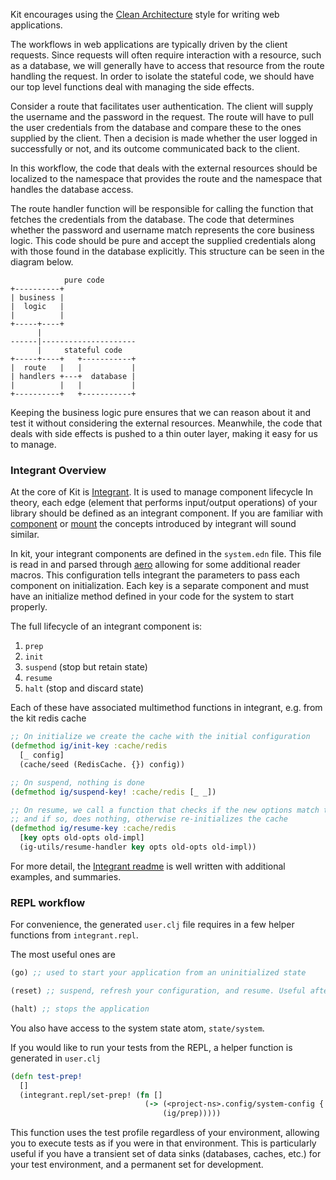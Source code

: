 Kit encourages using the [Clean Architecture](https://blog.8thlight.com/uncle-bob/2012/08/13/the-clean-architecture.html) style for writing web applications.

The workflows in web applications are typically driven by the client requests. Since requests will often require interaction with a resource, such as a database, we will generally have to access that resource from the route handling the request. In order to isolate the stateful code, we should have our top level functions deal with managing the side effects.

Consider a route that facilitates user authentication. The client will supply the username and the password in the request. The route will have to pull the user credentials from the database and compare these to the ones supplied by the client. Then a decision is made whether the user logged in successfully or not, and its outcome communicated back to the client.

In this workflow, the code that deals with the external resources should be localized to the namespace that provides the route and the namespace that handles the database access.

The route handler function will be responsible for calling the function that fetches the credentials from the database. The code that determines whether the password and username match represents the core business logic. This code should be pure and accept the supplied credentials along with those found in the database explicitly. This structure can be seen in the diagram below.

```
            pure code
+----------+
| business |
|  logic   |
|          |
+-----+----+
      |
------|---------------------
      |     stateful code
+-----+----+   +-----------+
|  route   |   |           |
| handlers +---+  database |
|          |   |           |
+----------+   +-----------+
```

Keeping the business logic pure ensures that we can reason about it and test it without considering the external resources. Meanwhile, the code that deals with side effects is pushed to a thin outer layer, making it easy for us to manage.

### Integrant Overview

At the core of Kit is [Integrant](https://github.com/weavejester/integrant). It is used to manage component lifecycle In theory, each edge (element that performs input/output operations) of your library should be defined as an integrant component. If you are familiar with [component](https://github.com/stuartsierra/component) or [mount](https://github.com/tolitius/mount) the concepts introduced by integrant will sound similar.

In kit, your integrant components are defined in the `system.edn` file. This file is read in and parsed through [aero](https://github.com/juxt/aero) allowing for some additional reader macros. This configuration tells integrant the parameters to pass each component on initialization. Each key is a separate component and must have an initialize method defined in your code for the system to start properly.

The full lifecycle of an integrant component is:

1) `prep`
2) `init`
3) `suspend` (stop but retain state)
4) `resume`
5) `halt` (stop and discard state)

Each of these have associated multimethod functions in integrant, e.g. from the kit redis cache

```clojure
;; On initialize we create the cache with the initial configuration
(defmethod ig/init-key :cache/redis
  [_ config]
  (cache/seed (RedisCache. {}) config))

;; On suspend, nothing is done
(defmethod ig/suspend-key! :cache/redis [_ _])

;; On resume, we call a function that checks if the new options match the old options
;; and if so, does nothing, otherwise re-initializes the cache
(defmethod ig/resume-key :cache/redis
  [key opts old-opts old-impl]
  (ig-utils/resume-handler key opts old-opts old-impl))
```

For more detail, the [Integrant readme](https://github.com/weavejester/integrant) is well written with additional examples, and summaries.

### REPL workflow

For convenience, the generated `user.clj` file requires in a few helper functions from `integrant.repl`.

The most useful ones are

```clojure
(go) ;; used to start your application from an uninitialized state

(reset) ;; suspend, refresh your configuration, and resume. Useful after making changes and want to hot load them in

(halt) ;; stops the application
```

You also have access to the system state atom, `state/system`.

If you would like to run your tests from the REPL, a helper function is generated in `user.clj`

```clojure
(defn test-prep!
  []
  (integrant.repl/set-prep! (fn []
                              (-> (<project-ns>.config/system-config {:profile :test})
                                  (ig/prep)))))
```

This function uses the test profile regardless of your environment, allowing you to execute tests as if you were in that environment. This is particularly useful if you have a transient set of data sinks (databases, caches, etc.) for your test environment, and a permanent set for development.